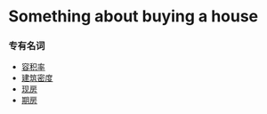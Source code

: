 # Something about buying a house

### 专有名词

- [容积率](./terms/rongjilv.md)
- [建筑密度](./terms/jianzhumidu.md)
- [现房](./terms/xianfang.md)
- [期房](./terms/qifang.md)
